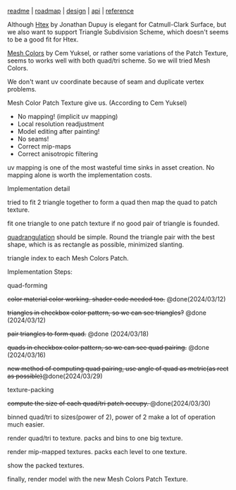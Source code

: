 [readme](../README.md) | [roadmap](roadmap.md) | [design](design_note.md) | [api](api.md) | [reference](reference.md)

Although [Htex](https://onrendering.com/) by Jonathan Dupuy is elegant for Catmull-Clark Surface, but we also want to support Triangle Subdivision Scheme, which doesn't seems to be a good fit for Htex.

[Mesh Colors](http://www.cemyuksel.com/research/meshcolors/) by Cem Yuksel, or rather some variations of the Patch Texture, seems to works well with both quad/tri scheme. So we will tried Mesh Colors.

We don't want uv coordinate because of seam and duplicate vertex problems.

Mesh Color Patch Texture give us. (According to Cem Yuksel)

- No mapping! (implicit uv mapping)
- Local resolution readjustment
- Model editing after painting!
- No seams!
- Correct mip-maps
- Correct anisotropic filtering

uv mapping is one of the most wasteful time sinks in asset creation.  No mapping alone is worth the implementation costs.

Implementation detail

tried to fit 2 triangle together to form a quad then map the quad to patch texture.

fit one triangle to one patch texture if no good pair of triangle is founded.

[quadrangulation](quarangulate.md) should be simple. Round the triangle pair with the best shape, which is as rectangle as possible, minimized slanting.

triangle index to each Mesh Colors Patch.

Implementation Steps:

quad-forming

<s>color material color working. shader code needed too.</s> @done(2024/03/12)

<s>triangles in checkbox color pattern, so we can see triangles?</s> @done (2024/03/12)

<s>pair triangles to form quad.</s> @done (2024/03/18)

<s>quads in checkbox color pattern, so we can see quad pairing.</s> @done (2024/03/16)

<s>new method of computing quad pairing, use angle of quad as metric(as rect as possible)</s>@done(2024/03/29)

texture-packing

<s>compute the size of each quad/tri patch occupy. </s> @done(2024/03/30)

binned quad/tri to sizes(power of 2), power of 2 make a lot of operation much easier.

render quad/tri to texture. packs and bins to one big texture.

render mip-mapped textures. packs each level to one texture.

show the packed textures.

finally, render model with the new Mesh Colors Patch Texture.